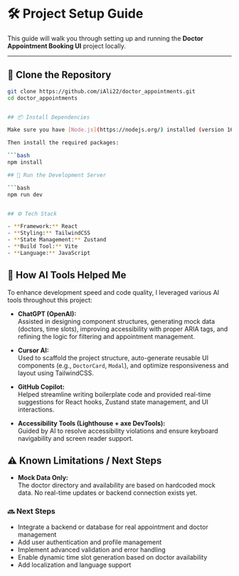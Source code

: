 # 🛠️ Project Setup Guide

This guide will walk you through setting up and running the **Doctor Appointment Booking UI** project locally.

---

## 📁 Clone the Repository

````bash
git clone https://github.com/iAli22/doctor_appointments.git
cd doctor_appointments


## 📦 Install Dependencies

Make sure you have [Node.js](https://nodejs.org/) installed (version 16+ recommended).

Then install the required packages:

```bash
npm install

## 🚀 Run the Development Server

```bash
npm run dev


## ⚙️ Tech Stack

- **Framework:** React
- **Styling:** TailwindCSS
- **State Management:** Zustand
- **Build Tool:** Vite
- **Language:** JavaScript

````

## 🤖 How AI Tools Helped Me

To enhance development speed and code quality, I leveraged various AI tools throughout this project:

- **ChatGPT (OpenAI):**  
  Assisted in designing component structures, generating mock data (doctors, time slots), improving accessibility with proper ARIA tags, and refining the logic for filtering and appointment management.

- **Cursor AI:**  
  Used to scaffold the project structure, auto-generate reusable UI components (e.g., `DoctorCard`, `Modal`), and optimize responsiveness and layout using TailwindCSS.

- **GitHub Copilot:**  
  Helped streamline writing boilerplate code and provided real-time suggestions for React hooks, Zustand state management, and UI interactions.

- **Accessibility Tools (Lighthouse + axe DevTools):**  
  Guided by AI to resolve accessibility violations and ensure keyboard navigability and screen reader support.

## ⚠️ Known Limitations / Next Steps

- **Mock Data Only:**  
  The doctor directory and availability are based on hardcoded mock data. No real-time updates or backend connection exists yet.

### 🔜 Next Steps

- Integrate a backend or database for real appointment and doctor management
- Add user authentication and profile management
- Implement advanced validation and error handling
- Enable dynamic time slot generation based on doctor availability
- Add localization and language support
